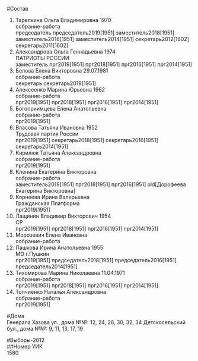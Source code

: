#Состав  
1. Тарелкина Ольга Владимировна 1970  
    собрание-работа  
    председатель председатель2019[1951] заместитель2018[1951] заместитель2016[1951] заместитель2014[1951] секретарь2012[1602] секретарь2011[1602]  
2. Александрова Ольга Геннадьевна 1974  
    ПАТРИОТЫ РОССИИ  
    заместитель прг2019[1951] прг2018[1951] прг2016[1951] прг2014[1951]  
3. Белова Елена Викторовна 29.07.1981  
    собрание-работа  
    секретарь секретарь2019[1951]  
4. Алексеенко Марина Юрьевна 1962  
    собрание-работа  
    прг2019[1951] прг2018[1951] прг2016[1951] прг2014[1951]  
5. Богоприимцева Елена Анатольевна  
    собрание-работа  
    прг2019[1951]  
6. Власова Татьяна Ивановна 1952  
    Трудовая партия России  
    прг2019[1951] секретарь2018[1951] секретарь2016[1951] секретарь2014[1951]  
7. Кирилюк Татьяна Александровна  
    собрание-работа  
    прг2019[1951]  
8. Кленина Екатерина Викторовна  
    собрание-работа  
    заместитель2019[1951] прг2018[1951] прг2016[1951] old[Дорофеева Екатерина Викторовна]  
9. Корнеева Ирина Валерьевна  
    Гражданская Платформа  
    прг2019[1951]  
10. Лащинин Владимир Викторович 1954  
    СР  
    прг2019[1951] прг2018[1951] прг2016[1951] прг2014[1951]  
11. Морозевич Елена Ивановна  
    собрание-работа  
12. Пашкова Ирина Анатольевна 1955  
    МО г.Пушкин  
    прг2019[1951] председатель2018[1951] председатель2016[1951] председатель2014[1951]  
13. Тихомирова Марина Николаевна 11.04.1971  
    собрание-работа  
    прг2019[1951] прг2018[1951] прг2016[1951] прг2014[1951]  
14. Топчиенко Наталья Александровна  
    собрание-работа  
    прг2019[1951]  
  
#Дома  
Генерала Хазова ул., дома №№: 12, 24, 26, 30, 32, 34 Детскосельский бул., дома №№: 9, 11, 13, 17, 19  
  
#Выборы-2012  
##Номер УИК  
1580  
